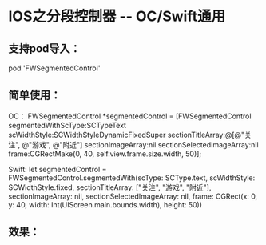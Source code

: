 IOS之分段控制器 -- OC/Swift通用  
===================================  

支持pod导入：
-----------------------------------
pod 'FWSegmentedControl'<br>

简单使用：  
-----------------------------------  

OC：
FWSegmentedControl *segmentedControl = [FWSegmentedControl segmentedWithScType:SCTypeText scWidthStyle:SCWidthStyleDynamicFixedSuper sectionTitleArray:@[@"关注", @"游戏", @"附近"] sectionImageArray:nil sectionSelectedImageArray:nil frame:CGRectMake(0, 40, self.view.frame.size.width, 50)];

Swift:
let segmentedControl = FWSegmentedControl.segmentedWith(scType: SCType.text, scWidthStyle: SCWidthStyle.fixed, sectionTitleArray: ["关注", "游戏", "附近"], sectionImageArray: nil, sectionSelectedImageArray: nil, frame: CGRect(x: 0, y: 40, width: Int(UIScreen.main.bounds.width), height: 50))<br>


效果：
-----------------------------------
